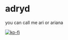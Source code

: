 # adryd

you can call me ari or ariana

[![ko-fi](https://ko-fi.com/img/githubbutton_sm.svg)](https://ko-fi.com/R6R3BEWOK)
